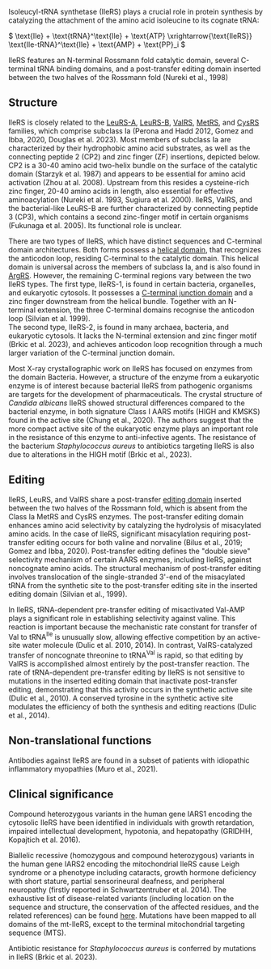 

Isoleucyl-tRNA synthetase (IleRS) plays a crucial role in protein synthesis by catalyzing the attachment of the amino acid isoleucine to its cognate tRNA:

$ \text{Ile} + \text{tRNA}^\text{Ile} + \text{ATP} \xrightarrow{\text{IleRS}} \text{Ile-tRNA}^\text{Ile} + \text{AMP} + \text{PP}_i  $

IleRS features an N-terminal Rossmann fold catalytic domain, several C-terminal tRNA binding domains, and a post-transfer editing domain inserted between 
the two halves of the Rossmann fold (Nureki et al., 1998)

## Structure

IleRS is closely related to the [LeuRS-A](/class1/leu2), [LeuRS-B](/class1/leu1), [ValRS](/class1/val), [MetRS](/class1/met), and [CysRS](/class1/cys) families, which comprise 
subclass Ia (Perona and Hadd 2012, Gomez and Ibba, 2020, Douglas et al. 2023).
Most members of subclass Ia are characterized by their hydrophobic amino acid substrates, as well as the connecting peptide 2 (CP2) and zinc finger (ZF) insertions, depicted below. 
CP2 is a 30-40 amino acid two-helix bundle on the surface of the catalytic domain (Starzyk et al. 1987) and appears to be essential for amino acid activation (Zhou at al. 2008). 
Upstream from this resides a cysteine-rich zinc finger, 20-40 amino acids in length, also essential for effective aminoacylation (Nureki et al. 1993, Sugiura et al. 2000). 
IleRS, ValRS, and the bacterial-like LeuRS-B are further characterized by connecting peptide 3 (CP3), which contains a second zinc-finger motif in certain organisms (Fukunaga et al. 2005).
Its functional role is unclear. 


There are two types of IleRS, which have distinct sequences and C-terminal domain architectures. 
Both forms possess a  [helical domain](/d/crimvlg), that recognizes the anticodon loop, residing C-terminal to the catalytic domain.
This helical domain is universal across the members of subclass Ia, and is also found in [ArgRS](/class1/arg).
However, the remaining C-terminal regions vary between the two IleRS types.
The first type, IleRS-1, is found in certain bacteria, organelles, and eukaryotic cytosols.
It possesses a [C-terminal junction domain](/d/iv) and a zinc finger downstream from the helical bundle.
Together with an N-terminal extension, the three C-terminal domains recognise the anticodon loop (Silvian et al. 1999).  
The second type, IleRS-2, is found in many archaea, bacteria, and eukaryotic cytosols. 
It lacks the N-terminal extension and zinc finger motif (Brkic et al. 2023), and achieves anticodon loop recognition through a much larger variation of the C-terminal junction domain.



Most X-ray crystallographic work on IleRS has focused on enzymes from the domain Bacteria. However, a structure of the enzyme from a eukaryotic enzyme is of interest because bacterial IleRS from pathogenic organisms are targets for the development of pharmaceuticals. The crystal structure of *Candida albicans* IleRS showed structural differences compared to the bacterial enzyme, in both signature Class I AARS motifs (HIGH and KMSKS) found in the active site (Chung et al., 2020). The authors suggest that the more compact active site of the eukaryotic enzyme plays an important role in the resistance of this enzyme to anti-infective agents. The resistance of the bacterium *Staphylococcus aureus* to antibiotics targeting IleRS is also due to alterations in the HIGH motif (Brkic et al., 2023).


## Editing

IleRS, LeuRS, and ValRS share a post-transfer [editing domain](/d/edit1a) inserted between the two halves of the Rossmann fold, which is absent from the Class Ia MetRS and CysRS enzymes. 
The post-transfer editing domain enhances amino acid selectivity by catalyzing the hydrolysis of misacylated amino acids. 
In the case of IleRS, significant misacylation requiring post-transfer editing occurs for both valine and norvaline (Bilus et al., 2019; Gomez and Ibba, 2020). 
Post-transfer editing defines the "double sieve" selectivity mechanism of certain AARS enzymes, including IleRS, against noncognate amino acids.
 The structural mechanism of post-transfer editing involves translocation of the single-stranded 3'-end of the misacylated tRNA from 
 the synthetic site to the post-transfer editing site in the inserted editing domain (Silvian et al., 1999).


In IleRS, tRNA-dependent pre-transfer editing of misactivated Val-AMP plays a significant role in establishing selectivity against valine. 
This reaction is important because the mechanistic rate constant for transfer of Val to tRNA$^\text{Ile}$ is unusually slow, allowing effective competition by an active-site water molecule (Dulic et al. 2010, 2014). 
In contrast, ValRS-catalyzed transfer of noncognate threonine to tRNA$^\text{Val}$ is rapid, so that editing by ValRS is accomplished almost entirely by the post-transfer reaction. 
The rate of tRNA-dependent pre-transfer editing by IleRS is not sensitive to mutations in the inserted editing domain that inactivate post-transfer editing, 
demonstrating that this activity occurs in the synthetic active site (Dulic et al., 2010). 
A conserved tyrosine in the synthetic active site modulates the efficiency of both the synthesis and editing reactions (Dulic et al., 2014). 


## Non-translational functions

Antibodies against IleRS are found in a subset of patients with idiopathic inflammatory myopathies (Muro et al., 2021). 

## Clinical significance

Compound heterozygous variants in the human gene IARS1 encoding the cytosolic IleRS have been identified in individuals with growth retardation, impaired intellectual development, hypotonia, and hepatopathy (GRIDHH, Kopajtich et al. 2016).

Biallelic recessive (homozygous and compound heterozygous) variants in the human gene IARS2 encoding the mitochondrial IleRS cause Leigh syndrome or a phenotype including cataracts, growth hormone deficiency with short stature, partial sensorineural deafness, and peripheral neuropathy (firstly reported in Schwartzentruber et al. 2014). The exhaustive list of disease-related variants (including location on the sequence and structure, the conservation of the affected residues, and the related references) can be found [here](http://misynpat.org/misynpat/PageMaker.rvt?name=IARS2). Mutations have been mapped to all domains of the mt-IleRS, except to the terminal mitochondrial targeting sequence (MTS).



Antibiotic resistance for *Staphylococcus aureus* is conferred by mutations in IleRS  (Brkic et al. 2023). 

